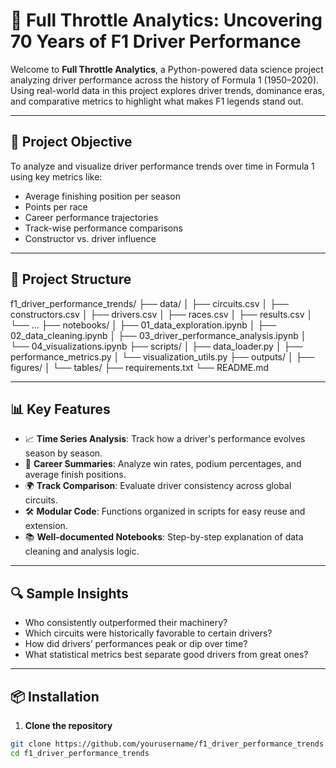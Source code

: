 # 🏁 Full Throttle Analytics: Uncovering 70 Years of F1 Driver Performance

Welcome to **Full Throttle Analytics**, a Python-powered data science project analyzing driver performance across the history of Formula 1 (1950–2020). Using real-world data in this project explores driver trends, dominance eras, and comparative metrics to highlight what makes F1 legends stand out.

---

## 🚀 Project Objective

To analyze and visualize driver performance trends over time in Formula 1 using key metrics like:

- Average finishing position per season
- Points per race
- Career performance trajectories
- Track-wise performance comparisons
- Constructor vs. driver influence

---

## 📁 Project Structure

f1_driver_performance_trends/
├── data/
│   ├── circuits.csv
│   ├── constructors.csv
│   ├── drivers.csv
│   ├── races.csv
│   ├── results.csv
│   └── ...
├── notebooks/
│   ├── 01_data_exploration.ipynb
│   ├── 02_data_cleaning.ipynb
│   ├── 03_driver_performance_analysis.ipynb
│   └── 04_visualizations.ipynb
├── scripts/
│   ├── data_loader.py
│   ├── performance_metrics.py
│   └── visualization_utils.py
├── outputs/
│   ├── figures/
│   └── tables/
├── requirements.txt
└── README.md



---

## 📊 Key Features

- 📈 **Time Series Analysis**: Track how a driver's performance evolves season by season.
- 🧮 **Career Summaries**: Analyze win rates, podium percentages, and average finish positions.
- 🌍 **Track Comparison**: Evaluate driver consistency across global circuits.
- 🛠️ **Modular Code**: Functions organized in scripts for easy reuse and extension.
- 📚 **Well-documented Notebooks**: Step-by-step explanation of data cleaning and analysis logic.

---

## 🔍 Sample Insights

- Who consistently outperformed their machinery?
- Which circuits were historically favorable to certain drivers?
- How did drivers’ performances peak or dip over time?
- What statistical metrics best separate good drivers from great ones?

---

## 📦 Installation

1. **Clone the repository**
```bash
git clone https://github.com/yourusername/f1_driver_performance_trends.git
cd f1_driver_performance_trends
